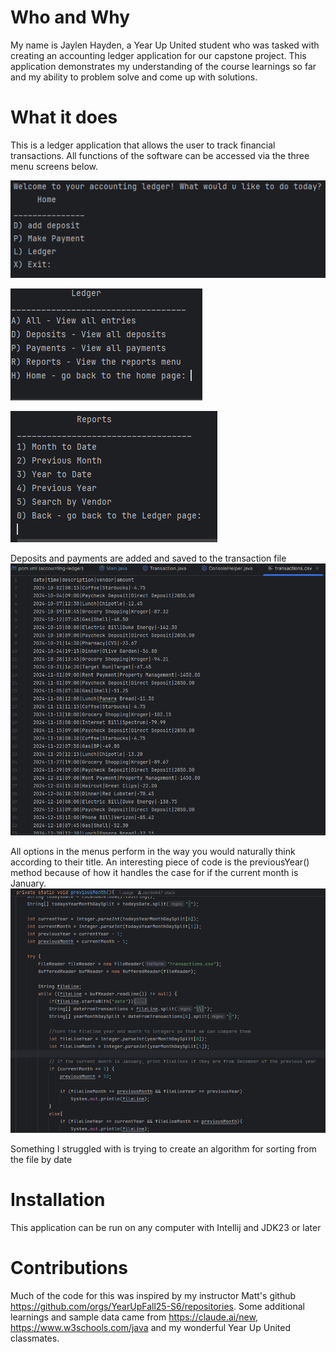 # Who and Why
My name is Jaylen Hayden, a Year Up United student who was tasked with creating an accounting ledger application for our capstone project. This application demonstrates
my understanding of the course learnings so far and my ability to problem solve and come up with solutions.

# What it does
This is a ledger application that allows the user to track financial transactions. All functions of the software can be accessed via the three menu screens below.

![image alt](https://github.com/Jaylenh47-stack/accounting-ledger/blob/771b5e419d6f193cb6a3015f3682e8caf1c6d5c4/homeMenu.PNG) 

![image alt](https://github.com/Jaylenh47-stack/accounting-ledger/blob/78fe442a6cef22beb692a1beef5ca024294e181c/ledgerMenu.PNG)

![image alt](https://github.com/Jaylenh47-stack/accounting-ledger/blob/a4d74f25a1677ec2abd43d68534455f27f953fde/reportsMenu.PNG)

Deposits and payments are added and saved to the transaction file
![image alt](https://github.com/Jaylenh47-stack/accounting-ledger/blob/ca9c995656d94f3eb086237d3cc0796ab861b097/transactionsFile.PNG)

All options in the menus perform in the way you would naturally think according to their title. An interesting piece of code is the previousYear() method because
of how it handles the case for if the current month is January.
![image alt](https://github.com/Jaylenh47-stack/accounting-ledger/blob/60b87ac425aaf1aa90ec5d133ccf4877dd71b472/previousMonthMethod.PNG)

Something I struggled with is trying to create an algorithm for sorting from the file by date
# Installation
This application can be run on any computer with Intellij and JDK23 or later

# Contributions
Much of the code for this was inspired by my instructor Matt's github <https://github.com/orgs/YearUpFall25-S6/repositories>.
Some additional learnings and sample data came from <https://claude.ai/new>, <https://www.w3schools.com/java> and my wonderful Year Up United classmates.
